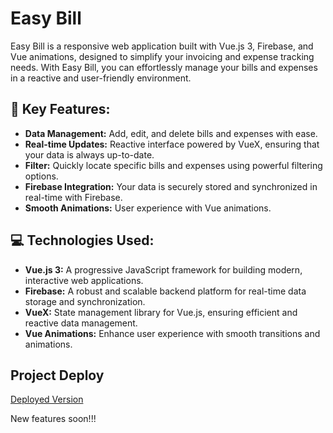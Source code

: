 # Easy Bill

Easy Bill is a responsive web application built with Vue.js 3, Firebase, and Vue animations, designed to simplify your invoicing and expense tracking needs. With Easy Bill, you can effortlessly manage your bills and expenses in a reactive and user-friendly environment.

## 🚀 Key Features:

- **Data Management:** Add, edit, and delete bills and expenses with ease.
- **Real-time Updates:**  Reactive interface powered by VueX, ensuring that your data is always up-to-date.
- **Filter:** Quickly locate specific bills and expenses using powerful filtering options.
- **Firebase Integration:** Your data is securely stored and synchronized in real-time with Firebase.
- **Smooth Animations:** User experience with Vue animations.

## 💻 Technologies Used:

- **Vue.js 3:** A progressive JavaScript framework for building modern, interactive web applications.
- **Firebase:** A robust and scalable backend platform for real-time data storage and synchronization.
- **VueX:** State management library for Vue.js, ensuring efficient and reactive data management.
- **Vue Animations:** Enhance user experience with smooth transitions and animations.

## Project Deploy
<a href="https://easybillsapp.netlify.app/" target="_blank" rel="noopener noreferrer">Deployed Version</a>




<p> New features soon!!! </p>




